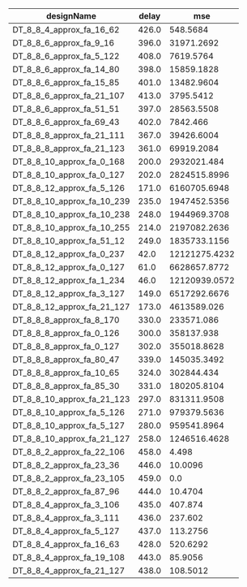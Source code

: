| designName                 | delay | mse           |
| -------------------------- | ----- | ------------- |
| DT_8_8_4_approx_fa_16_62   | 426.0 | 548.5684      |
| DT_8_8_6_approx_fa_9_16    | 396.0 | 31971.2692    |
| DT_8_8_6_approx_fa_5_122   | 408.0 | 7619.5764     |
| DT_8_8_6_approx_fa_14_80   | 398.0 | 15859.1828    |
| DT_8_8_6_approx_fa_15_85   | 401.0 | 13482.9604    |
| DT_8_8_6_approx_fa_21_107  | 413.0 | 3795.5412     |
| DT_8_8_6_approx_fa_51_51   | 397.0 | 28563.5508    |
| DT_8_8_6_approx_fa_69_43   | 402.0 | 7842.466      |
| DT_8_8_8_approx_fa_21_111  | 367.0 | 39426.6004    |
| DT_8_8_8_approx_fa_21_123  | 361.0 | 69919.2084    |
| DT_8_8_10_approx_fa_0_168  | 200.0 | 2932021.484   |
| DT_8_8_10_approx_fa_0_127  | 202.0 | 2824515.8996  |
| DT_8_8_12_approx_fa_5_126  | 171.0 | 6160705.6948  |
| DT_8_8_10_approx_fa_10_239 | 235.0 | 1947452.5356  |
| DT_8_8_10_approx_fa_10_238 | 248.0 | 1944969.3708  |
| DT_8_8_10_approx_fa_10_255 | 214.0 | 2197082.2636  |
| DT_8_8_10_approx_fa_51_12  | 249.0 | 1835733.1156  |
| DT_8_8_12_approx_fa_0_237  | 42.0  | 12121275.4232 |
| DT_8_8_12_approx_fa_0_127  | 61.0  | 6628657.8772  |
| DT_8_8_12_approx_fa_1_234  | 46.0  | 12120939.0572 |
| DT_8_8_12_approx_fa_3_127  | 149.0 | 6517292.6676  |
| DT_8_8_12_approx_fa_21_127 | 173.0 | 4613589.026   |
| DT_8_8_8_approx_fa_8_170   | 330.0 | 233571.086    |
| DT_8_8_8_approx_fa_0_126   | 300.0 | 358137.938    |
| DT_8_8_8_approx_fa_0_127   | 302.0 | 355018.8628   |
| DT_8_8_8_approx_fa_80_47   | 339.0 | 145035.3492   |
| DT_8_8_8_approx_fa_10_65   | 324.0 | 302844.434    |
| DT_8_8_8_approx_fa_85_30   | 331.0 | 180205.8104   |
| DT_8_8_10_approx_fa_21_123 | 297.0 | 831311.9508   |
| DT_8_8_10_approx_fa_5_126  | 271.0 | 979379.5636   |
| DT_8_8_10_approx_fa_5_127  | 280.0 | 959541.8964   |
| DT_8_8_10_approx_fa_21_127 | 258.0 | 1246516.4628  |
| DT_8_8_2_approx_fa_22_106  | 458.0 | 4.498         |
| DT_8_8_2_approx_fa_23_36   | 446.0 | 10.0096       |
| DT_8_8_2_approx_fa_23_105  | 459.0 | 0.0           |
| DT_8_8_2_approx_fa_87_96   | 444.0 | 10.4704       |
| DT_8_8_4_approx_fa_3_106   | 435.0 | 407.874       |
| DT_8_8_4_approx_fa_3_111   | 436.0 | 237.602       |
| DT_8_8_4_approx_fa_5_127   | 437.0 | 113.2756      |
| DT_8_8_4_approx_fa_16_63   | 428.0 | 520.6292      |
| DT_8_8_4_approx_fa_19_108  | 443.0 | 85.9056       |
| DT_8_8_4_approx_fa_21_127  | 438.0 | 108.5012      |

